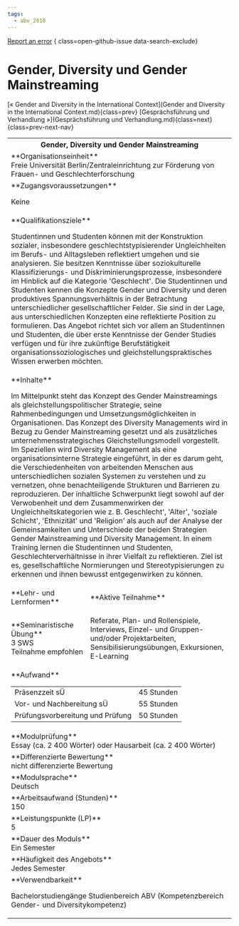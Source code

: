 ```yaml
---
tags:
  - abv_2018
---
```

[Report an error](https://github.com/SGSSGene/FUB-SUP/issues/new?title=Error%20in%20%22Gender%2C%20Diversity%20und%20Gender%20Mainstreaming%22&body=There%20seems%20to%20be%20an%20error%20in%20module%20%22Gender%2C%20Diversity%20und%20Gender%20Mainstreaming%22%2E%0A%0A%3CDescribe%20here%20a%20slightly%20more%20detailed%20description%20of%20what%20is%20wrong%3E&labels=bug)
{ class=open-github-issue data-search-exclude}

# Gender, Diversity und Gender Mainstreaming

[« Gender and Diversity in the International Context](Gender and Diversity in the International Context.md){class=prev}
[Gesprächsführung und Verhandlung »](Gesprächsführung und Verhandlung.md){class=next}
{class=prev-next-nav}

<table markdown id="moduledesc">
<tr markdown class="moduledesc_head"><th colspan="2">Gender, Diversity und Gender Mainstreaming </th></tr>
<tr markdown><td colspan="2">**Organisationseinheit**   <br>Freie Universität Berlin/Zentraleinrichtung zur Förderung von Frauen- und Geschlechterforschung</td></tr>


<tr markdown><td colspan="2">**Zugangsvoraussetzungen** <br>

Keine


</td></tr>
<tr markdown><td colspan="2">**Qualifikationsziele**    <br>

Studentinnen und Studenten können mit der Konstruktion sozialer,
insbesondere geschlechtstypisierender Ungleichheiten im Berufs- und
Alltagsleben reflektiert umgehen und sie analysieren. Sie besitzen
Kenntnisse über soziokulturelle Klassifizierungs- und
Diskriminierungsprozesse, insbesondere im Hinblick auf die Kategorie
'Geschlecht'. Die Studentinnen und Studenten kennen die Konzepte Gender und
Diversity und deren produktives Spannungsverhältnis in der Betrachtung
unterschiedlicher gesellschaftlicher Felder. Sie sind in der Lage, aus
unterschiedlichen Konzepten eine reflektierte Position zu formulieren. Das
Angebot richtet sich vor allem an Studentinnen und Studenten, die über erste
Kenntnisse der Gender Studies verfügen und für ihre zukünftige
Berufstätigkeit organisationssoziologisches und gleichstellungspraktisches
Wissen erwerben möchten.


</td></tr>
<tr markdown><td colspan="2">**Inhalte**                <br>

Im Mittelpunkt steht das Konzept des Gender Mainstreamings als
gleichstellungspolitischer Strategie, seine Rahmenbedingungen und
Umsetzungsmöglichkeiten in Organisationen. Das Konzept des Diversity
Managements wird in Bezug zu Gender Mainstreaming gesetzt und als
zusätzliches unternehmensstrategisches Gleichstellungsmodell vorgestellt. Im
Speziellen wird Diversity Management als eine organisationsinterne Strategie
eingeführt, in der es darum geht, die Verschiedenheiten von arbeitenden
Menschen aus unterschiedlichen sozialen Systemen zu verstehen und zu
vernetzen, ohne benachteiligende Strukturen und Barrieren zu reproduzieren.
Der inhaltliche Schwerpunkt liegt sowohl auf der Verwobenheit und dem
Zusammenwirken der Ungleichheitskategorien wie z. B. Geschlecht', 'Alter',
'soziale Schicht', 'Ethnizität' und 'Religion' als auch auf der Analyse der
Gemeinsamkeiten und Unterschiede der beiden Strategien Gender Mainstreaming
und Diversity Management. In einem Training lernen die Studentinnen und
Studenten, Geschlechterverhältnisse in ihrer Vielfalt zu reflektieren. Ziel
ist es, gesellschaftliche Normierungen und Stereotypisierungen zu erkennen
und ihnen bewusst entgegenwirken zu können.


</td></tr>

<tr markdown><td>**Lehr- und Lernformen**</td><td>**Aktive Teilnahme**</td></tr>
<tr markdown><td> **Seminaristische Übung** <br>3 SWS <br> Teilnahme empfohlen</td><td>

Referate, Plan- und Rollenspiele, Interviews, Einzel- und Gruppen- und/oder Projektarbeiten, Sensibilisierungsübungen, Exkursionen, E-Learning
</td></tr>
<tr markdown><td colspan="2">**Aufwand**                <br>
<table class="aufwand_table">
<tr><td>Präsenzzeit sÜ</td><td>45 Stunden</td></tr>
<tr><td>Vor- und Nachbereitung sÜ</td><td>55 Stunden</td></tr>
<tr><td>Prüfungsvorbereitung und Prüfung</td><td>50 Stunden</td></tr>
</table>

</td></tr>
<tr markdown><td colspan="2">**Modulprüfung**             <br>Essay (ca. 2 400 Wörter) oder Hausarbeit (ca. 2 400 Wörter)


</td></tr>
<tr markdown><td colspan="2">**Differenzierte Bewertung** <br>nicht differenzierte Bewertung

</td></tr>
<tr markdown><td colspan="2">**Modulsprache**             <br>Deutsch</td></tr>
<tr markdown><td colspan="2">**Arbeitsaufwand (Stunden)** <br>150</td></tr>
<tr markdown><td colspan="2">**Leistungspunkte (LP)**     <br>5</td></tr>
<tr markdown><td colspan="2">**Dauer des Moduls**         <br>Ein Semester</td></tr>
<tr markdown><td colspan="2">**Häufigkeit des Angebots**  <br>Jedes Semester</td></tr>
<tr markdown><td colspan="2">**Verwendbarkeit**           <br>

Bachelorstudiengänge Studienbereich ABV (Kompetenzbereich Gender- und
Diversitykompetenz)


</td></tr>

</table>
